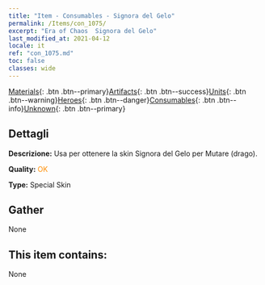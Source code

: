 ```yaml
---
title: "Item - Consumables - Signora del Gelo"
permalink: /Items/con_1075/
excerpt: "Era of Chaos  Signora del Gelo"
last_modified_at: 2021-04-12
locale: it
ref: "con_1075.md"
toc: false
classes: wide
---
```

 [Materials](/it/Items/){: .btn .btn--primary}[Artifacts](/it/Items/Artifacts/){: .btn .btn--success}[Units](/it/Items/Units/){: .btn .btn--warning}[Heroes](/it/Items/Heroes/){: .btn .btn--danger}[Consumables](/it/Items/Consumables/){: .btn .btn--info}[Unknown](/it/Items/Unknown/){: .btn .btn--primary}

## Dettagli
 **Descrizione:** Usa per ottenere la skin Signora del Gelo per Mutare (drago).

 **Quality:** <span style="color: #FF8C00">OK</span>

 **Type:** Special Skin

## Gather

  None

## This item contains:

  None


